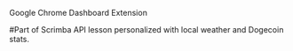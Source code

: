 Google Chrome Dashboard Extension

#Part of Scrimba API lesson personalized with local weather and Dogecoin stats.
